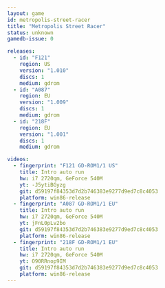 ```yaml
---
layout: game
id: metropolis-street-racer
title: "Metropolis Street Racer"
status: unknown
gamedb-issue: 0

releases:
  - id: "F121"
    region: US
    version: "1.010"
    discs: 1
    medium: gdrom
  - id: "A087"
    region: EU
    version: "1.009"
    discs: 1
    medium: gdrom
  - id: "218F"
    region: EU
    version: "1.001"
    discs: 1
    medium: gdrom

videos:
  - fingerprint: "F121 GD-ROM1/1 US"
    title: Intro auto run
    hw: i7 2720qm, GeForce 540M
    yt: -J5ytiBGyzg
    git: d59197f84353d7d2b746383e9277d9ed7c8c4053
    platform: win86-release
  - fingerprint: "A087 GD-ROM1/1 EU"
    title: Intro auto run
    hw: i7 2720qm, GeForce 540M
    yt: jFnL0pLv2bo
    git: d59197f84353d7d2b746383e9277d9ed7c8c4053
    platform: win86-release
  - fingerprint: "218F GD-ROM1/1 EU"
    title: Intro auto run
    hw: i7 2720qm, GeForce 540M
    yt: O90RRnop9IM
    git: d59197f84353d7d2b746383e9277d9ed7c8c4053
    platform: win86-release
---
```


